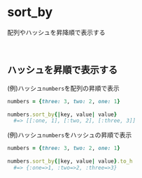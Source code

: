 # sort_by
  
配列やハッシュを昇降順で表示する
  
<br>

## ハッシュを昇順で表示する
(例)ハッシュ`numbers`を配列の昇順で表示
```rb
numbers = {three: 3, two: 2, one: 1}
  
numbers.sort_by{|key, value| value}
  #=> [[:one, 1], [:two, 2], [:three, 3]]
```
  
(例)ハッシュ`numbers`をハッシュの昇順で表示
```rb
numbers = {three: 3, two: 2, one: 1}
  
numbers.sort_by{|key, value| value}.to_h
  #=> {:one=>1, :two=>2, :three=>3}
```
